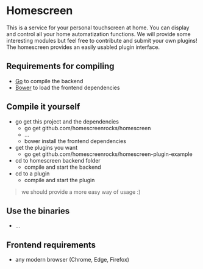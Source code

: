 # Homescreen
This is a service for your personal touchscreen at home. You can display and control all your home automatization functions. We will provide some interesting modules but feel free to contribute and submit your own plugins! The homescreen provides an easily usabled plugin interface.

## Requirements for compiling
* [Go](https://golang.org/) to compile the backend
* [Bower](https://bower.io/) to load the frontend dependencies

## Compile it yourself
* go get this project and the dependencies
  + go get github.com/homescreenrocks/homescreen
  + ...
  + bower install the frontend dependencies
* get the plugins you want
  +  go get github.com/homescreenrocks/homescreen-plugin-example
* cd to homescreen backend folder
  + compile and start the backend
* cd to a plugin
  + compile and start the plugin

> we should provide a more easy way of usage :)

## Use the binaries
* ...

## Frontend requirements
* any modern browser (Chrome, Edge, Firefox)
